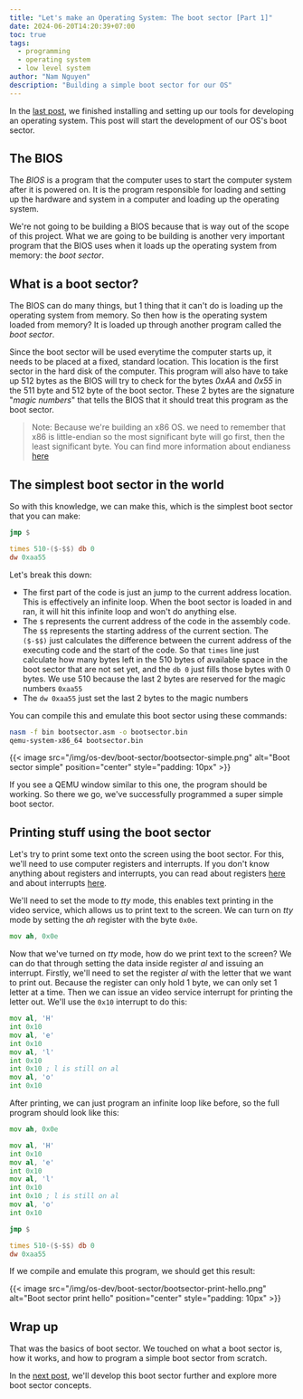 ```yaml
---
title: "Let's make an Operating System: The boot sector [Part 1]"
date: 2024-06-20T14:20:39+07:00
toc: true
tags:
  - programming
  - operating system
  - low level system
author: "Nam Nguyen"
description: "Building a simple boot sector for our OS"
---
```


In the [last post](./os-dev-1.md), we finished installing and setting up our tools for developing an operating system. This post will start the development of our OS's boot sector. 

## The BIOS

The *BIOS* is a program that the computer uses to start the computer system after it is powered on. It is the program responsible for loading and setting up the hardware and system in a computer and loading up the operating system. 

We're not going to be building a BIOS because that is way out of the scope of this project. What we are going to be building is another very important program that the BIOS uses when it loads up the operating system from memory: the *boot sector*.

## What is a boot sector?

The BIOS can do many things, but 1 thing that it can't do is loading up the operating system from memory. So then how is the operating system loaded from memory? It is loaded up through another program called the *boot sector*.

Since the boot sector will be used everytime the computer starts up, it needs to be placed at a fixed, standard location. This location is the first sector in the hard disk of the computer. This program will also have to take up 512 bytes as the BIOS will try to check for the bytes *0xAA* and *0x55* in the 511 byte and 512 byte of the boot sector. These 2 bytes are the signature "*magic numbers*" that tells the BIOS that it should treat this program as the boot sector.

> Note: Because we're building an x86 OS. we need to remember that x86 is little-endian so the most significant byte will go first, then the least significant byte. You can find more information about endianess [here](https://en.wikipedia.org/wiki/Endianness)

## The simplest boot sector in the world

So with this knowledge, we can make this, which is the simplest boot sector that you can make:

```asm
jmp $

times 510-($-$$) db 0
dw 0xaa55
```

Let's break this down:

- The first part of the code is just an jump to the current address location. This is effectively an infinite loop. When the boot sector is loaded in and ran, it will hit this infinite loop and won't do anything else.
- The `$` represents the current address of the code in the assembly code. The `$$` represents the starting address of the current section. The `($-$$)` just calculates the difference between the current address of the executing code and the start of the code. So that `times` line just calculate how many bytes left in the 510 bytes of available space in the boot sector that are not set yet, and the `db 0` just fills those bytes with 0 bytes. We use 510 because the last 2 bytes are reserved for the magic numbers `0xaa55`
- The `dw 0xaa55` just set the last 2 bytes to the magic numbers

You can compile this and emulate this boot sector using these commands:

```sh
nasm -f bin bootsector.asm -o bootsector.bin
qemu-system-x86_64 bootsector.bin
```

{{< image src="/img/os-dev/boot-sector/bootsector-simple.png" alt="Boot sector simple" position="center" style="padding: 10px" >}}

If you see a QEMU window similar to this one, the program should be working. So there we go, we've successfully programmed a super simple boot sector.

## Printing stuff using the boot sector

Let's try to print some text onto the screen using the boot sector. For this, we'll need to use computer registers and interrupts. If you don't know anything about registers and interrupts, you can read about registers [here](https://en.wikipedia.org/wiki/Processor_register) and about interrupts [here](https://en.wikipedia.org/wiki/Interrupt). 

We'll need to set the mode to *tty* mode, this enables text printing in the video service, which allows us to print text to the screen. We can turn on *tty* mode by setting the *ah* register with the byte `0x0e`. 

```asm
mov ah, 0x0e
```

Now that we've turned on *tty* mode, how do we print text to the screen? We can do that through setting the data inside register *al* and issuing an interrupt. Firstly, we'll need to set the register *al* with the letter that we want to print out. Because the register can only hold 1 byte, we can only set 1 letter at a time. Then we can issue an video service interrupt for printing the letter out. We'll use the `0x10` interrupt to do this:

```asm
mov al, 'H'
int 0x10
mov al, 'e'
int 0x10
mov al, 'l'
int 0x10
int 0x10 ; l is still on al
mov al, 'o'
int 0x10
```

After printing, we can just program an infinite loop like before, so the full program should look like this:

```asm
mov ah, 0x0e

mov al, 'H'
int 0x10
mov al, 'e'
int 0x10
mov al, 'l'
int 0x10
int 0x10 ; l is still on al
mov al, 'o'
int 0x10

jmp $

times 510-($-$$) db 0
dw 0xaa55
```

If we compile and emulate this program, we should get this result:

{{< image src="/img/os-dev/boot-sector/bootsector-print-hello.png" alt="Boot sector print hello" position="center" style="padding: 10px" >}}

## Wrap up

That was the basics of boot sector. We touched on what a boot sector is, how it works, and how to program a simple boot sector from scratch.

In the [next post](./os-dev-3.md), we'll develop this boot sector further and explore more boot sector concepts.

